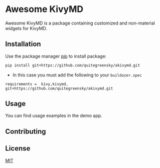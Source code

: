 # Awesome KivyMD

Awesome KivyMD is a package containing customized and non-material widgets for KivyMD.

## Installation

Use the package manager [pip](https://pip.pypa.io/en/stable/) to install package:

```bash
pip install git+https://github.com/quitegreensky/akivymd.git
```

- In this case you must add the following to your ```buildozer.spec```
```
requirements =  kivy,kivymd, git+https://github.com/quitegreensky/akivymd.git
```

## Usage

You can find usage examples in the demo app.
 
## Contributing


## License
[MIT](https://choosealicense.com/licenses/mit/)
